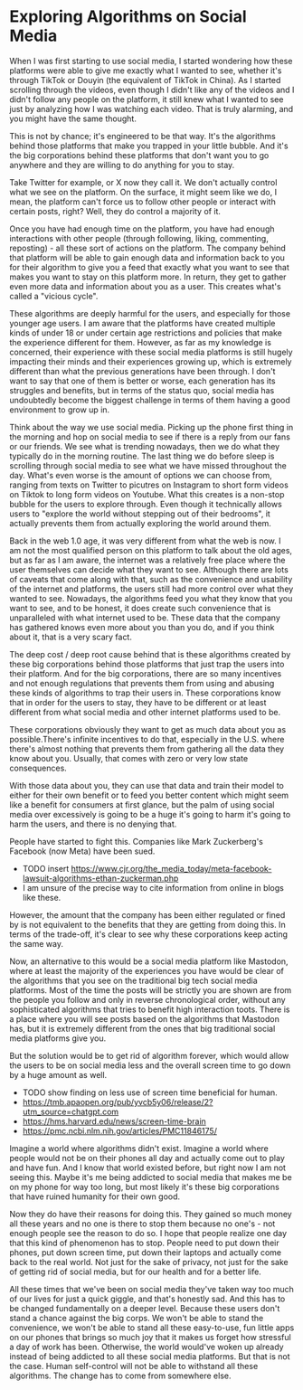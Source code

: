 # Exploring Algorithms on Social Media

When I was first starting to use social media, I started wondering how these platforms were able to give me exactly what I wanted to see, whether it's through TikTok or Douyin (the equivalent of TikTok in China). As I started scrolling through the videos, even though I didn't like any of the videos and I didn't follow any people on the platform, it still knew what I wanted to see just by analyzing how I was watching each video. That is truly alarming, and you might have the same thought.

This is not by chance; it's engineered to be that way. It's the algorithms behind those platforms that make you trapped in your little bubble. And it's the big corporations behind these platforms that don't want you to go anywhere and they are willing to do anything for you to stay.

Take Twitter for example, or X now they call it. We don't actually control what we see on the platform. On the surface, it might seem like we do, I mean, the platform can't force us to follow other people or interact with certain posts, right? Well, they do control a majority of it.

Once you have had enough time on the platform, you have had enough interactions with other people (through following, liking, commenting, reposting) - all these sort of actions on the platform. The company behind that platform will be able to gain enough data and information back to you for their algorithm to give you a feed that exactly what you want to see that makes you want to stay on this platform more. In return, they get to gather even more data and information about you as a user. This creates what's called a "vicious cycle".

These algorithms are deeply harmful for the users, and especially for those younger age users. I am aware that the platforms have created multiple kinds of under 18 or under certain age restrictions and policies that make the experience different for them. However, as far as my knowledge is concerned, their experience with these social media platforms is still hugely impacting their minds and their experiences growing up, which is extremely different than what the previous generations have been through. I don't want to say that one of them is better or worse, each generation has its struggles and benefits, but in terms of the status quo, social media has undoubtedly become the biggest challenge in terms of them having a good environment to grow up in.

Think about the way we use social media. Picking up the phone first thing in the morning and hop on social media to see if there is a reply from our fans or our friends. We see what is trending nowadays, then we do what they typically do in the morning routine. The last thing we do before sleep is scrolling through social media to see what we have missed throughout the day. What's even worse is the amount of options we can choose from, ranging from texts on Twitter to picutres on Instagram to short form videos on Tiktok to long form videos on Youtube. What this creates is a non-stop bubble for the users to explore through. Even though it technically allows users to "explore the world without stepping out of their bedrooms", it actually prevents them from actually exploring the world around them.

Back in the web 1.0 age, it was very different from what the web is now. I am not the most qualified person on this platform to talk about the old ages, but as far as I am aware, the internet was a relatively free place where the user themselves can decide what they want to see. Although there are lots of caveats that come along with that, such as the convenience and usability of the internet and platforms, the users still had more control over what they wanted to see. Nowadays, the algorithms feed you what they know that you want to see, and to be honest, it does create such convenience that is unparalleled with what internet used to be. These data that the company has gathered knows even more about you than you do, and if you think about it, that is a very scary fact.

The deep cost / deep root cause behind that is these algorithms created by these big corporations behind those platforms that just trap the users into their platform. And for the big corporations, there are so many incentives and not enough regulations that prevents them from using and abusing these kinds of algorithms to trap their users in. These corporations know that in order for the users to stay, they have to be different or at least different from what social media and other internet platforms used to be.

These corporations obviously they want to get as much data about you as possible.There's infinite incentives to do that, especially in the U.S. where there's almost nothing that prevents them from gathering all the data they know about you. Usually, that comes with zero or very low state consequences.

With those data about you, they can use that data and train their model to either for their own benefit or to feed you better content which might seem like a benefit for consumers at first glance, but the palm of using social media over excessively is going to be a huge it's going to harm it's going to harm the users, and there is no denying that.

People have started to fight this. Companies like Mark Zuckerberg's Facebook (now Meta) have been sued.

- TODO insert https://www.cjr.org/the_media_today/meta-facebook-lawsuit-algorithms-ethan-zuckerman.php
- I am unsure of the precise way to cite information from online in blogs like these.

However, the amount that the company has been either regulated or fined by is not equivalent to the benefits that they are getting from doing this. In terms of the trade-off, it's clear to see why these corporations keep acting the same way.

Now, an alternative to this would be a social media platform like Mastodon, where at least the majority of the experiences you have would be clear of the algorithms that you see on the traditional big tech social media platforms. Most of the time the posts will be strictly you are shown are from the people you follow and only in reverse chronological order, without any sophisticated algorithms that tries to benefit high interaction toots. There is a place where you will see posts based on the algorithms that Mastodon has, but it is extremely different from the ones that big traditional social media platforms give you.

But the solution would be to get rid of algorithm forever, which would allow the users to be on social media less and the overall screen time to go down by a huge amount as well.

- TODO show finding on less use of screen time beneficial for human.
- https://tmb.apaopen.org/pub/yvcb5y06/release/2?utm_source=chatgpt.com
- https://hms.harvard.edu/news/screen-time-brain
- https://pmc.ncbi.nlm.nih.gov/articles/PMC11846175/

Imagine a world where algorithms didn't exist. Imagine a world where people would not be on their phones all day and actually come out to play and have fun. And I know that world existed before, but right now I am not seeing this. Maybe it's me being addicted to social media that makes me be on my phone for way too long, but most likely it's these big corporations that have ruined humanity for their own good.

Now they do have their reasons for doing this. They gained so much money all these years and no one is there to stop them because no one's - not enough people see the reason to do so. I hope that people realize one day that this kind of phenomenon has to stop. People need to put down their phones, put down screen time, put down their laptops and actually come back to the real world. Not just for the sake of privacy, not just for the sake of getting rid of social media, but for our health and for a better life.

All these times that we've been on social media they've taken way too much of our lives for just a quick giggle, and that's honestly sad. And this has to be changed fundamentally on a deeper level. Because these users don't stand a chance against the big corps. We won't be able to stand the convenience, we won't be able to stand all these easy-to-use, fun little apps on our phones that brings so much joy that it makes us forget how stressful a day of work has been. Otherwise, the world would've woken up already instead of being addicted to all these social media platforms. But that is not the case. Human self-control will not be able to withstand all these algorithms. The change has to come from somewhere else.
